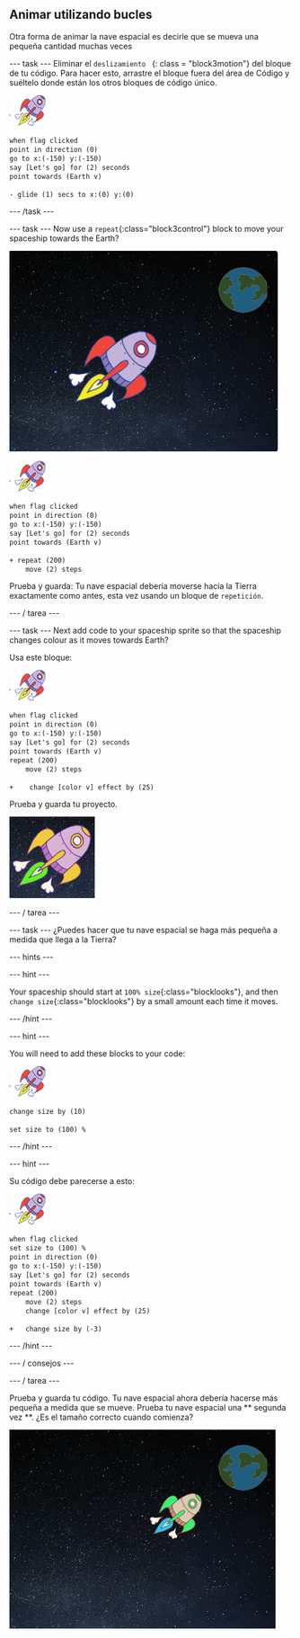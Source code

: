 ## Animar utilizando bucles

Otra forma de animar la nave espacial es decirle que se mueva una pequeña cantidad muchas veces

\--- task \--- Eliminar el `deslizamiento ` {: class = "block3motion"} del bloque de tu código. Para hacer esto, arrastre el bloque fuera del área de Código y suéltelo donde están los otros bloques de código único.

![Figura de nave espacial](images/sprite-spaceship.png)

```blocks3
when flag clicked
point in direction (0)
go to x:(-150) y:(-150)
say [Let's go] for (2) seconds
point towards (Earth v)

- glide (1) secs to x:(0) y:(0)
```

\--- /task \---

\--- task \--- Now use a `repeat`{:class="block3control"} block to move your spaceship towards the Earth?

![Probando una animación de la nave espacial](images/space-animate-stage.png)

![Figura de nave espacial](images/sprite-spaceship.png)

```blocks3
when flag clicked
point in direction (0)
go to x:(-150) y:(-150)
say [Let's go] for (2) seconds
point towards (Earth v)

+ repeat (200)
    move (2) steps
```

Prueba y guarda: Tu nave espacial debería moverse hacia la Tierra exactamente como antes, esta vez usando un bloque de `repetición`.

\--- / tarea \---

\--- task \--- Next add code to your spaceship sprite so that the spaceship changes colour as it moves towards Earth?

Usa este bloque:

![Figura de nave espacial](images/sprite-spaceship.png)

```blocks3
when flag clicked
point in direction (0)
go to x:(-150) y:(-150)
say [Let's go] for (2) seconds
point towards (Earth v)
repeat (200)
    move (2) steps

+    change [color v] effect by (25)
```

Prueba y guarda tu proyecto.

![Probando una nave espacial que cambia de color](images/space-colour-test.png)

\--- / tarea \---

\--- task \--- ¿Puedes hacer que tu nave espacial se haga más pequeña a medida que llega a la Tierra?

\--- hints \---

\--- hint \---

Your spaceship should start at `100% size`{:class="blocklooks"}, and then `change size`{:class="blocklooks"} by a small amount each time it moves.

\--- /hint \---

\--- hint \---

You will need to add these blocks to your code:

![Figura de nave espacial](images/sprite-spaceship.png)

```blocks3
change size by (10)

set size to (100) %
```

\--- /hint \---

\--- hint \---

Su código debe parecerse a esto:

![Figura de nave espacial](images/sprite-spaceship.png)

```blocks3
when flag clicked
set size to (100) %
point in direction (0)
go to x:(-150) y:(-150)
say [Let's go] for (2) seconds
point towards (Earth v)
repeat (200)
    move (2) steps
    change [color v] effect by (25)

+   change size by (-3)
```

\--- /hint \---

\--- / consejos \---

\--- / tarea \---

Prueba y guarda tu código. Tu nave espacial ahora debería hacerse más pequeña a medida que se mueve. Prueba tu nave espacial una ** segunda vez **. ¿Es el tamaño correcto cuando comienza?

![Probando una nave espacial que cambia de tamaño](images/space-size-test.png)